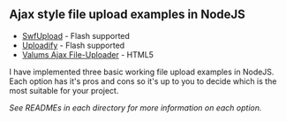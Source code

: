 ## Ajax style file upload examples in NodeJS

* [SwfUpload](http://swfupload.org) - Flash supported
* [Uploadify](http://www.uploadify.com) - Flash supported
* [Valums Ajax File-Uploader](http://valums.com/ajax-upload/) - HTML5

I have implemented three basic working file upload examples in NodeJS. Each option has it's pros and cons so it's up to you
to decide which is the most suitable for your project.

*See READMEs in each directory for more information on each option.*